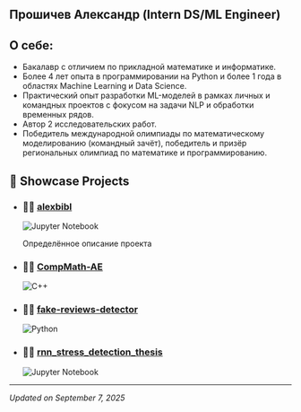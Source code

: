 ## Прошичев Александр (Intern DS/ML Engineer)

## О себе: 
- Бакалавр с отличием по прикладной математике и информатике. 
- Более 4 лет опыта в программировании на Python и более 1 года в областях Machine Learning и Data Science. 
- Практический опыт разработки ML-моделей в рамках личных и командных проектов с фокусом на задачи NLP и обработки временных рядов. 
- Автор 2 исследовательских работ. 
- Победитель международной олимпиады по математическому моделированию (командный зачёт), победитель и призёр региональных олимпиад по математике и программированию.

<!-- SHOWCASE-START -->
## 🚀 Showcase Projects

- ### 🧑‍💻 **[alexbibl](https://github.com/kaidux22/alexbibl)**
   ![Jupyter Notebook](https://img.shields.io/badge/-Jupyter%20Notebook-blue)

   Определённое описание проекта	
- ### 🧑‍💻 **[CompMath-AE](https://github.com/kaidux22/CompMath-AE)**
   ![C++](https://img.shields.io/badge/-C%2B%2B-blue)


- ### 🧑‍💻 **[fake-reviews-detector](https://github.com/kaidux22/fake-reviews-detector)**
   ![Python](https://img.shields.io/badge/-Python-blue)


- ### 🧑‍💻 **[rnn_stress_detection_thesis](https://github.com/kaidux22/rnn_stress_detection_thesis)**
   ![Jupyter Notebook](https://img.shields.io/badge/-Jupyter%20Notebook-blue)




---
*Updated on September 7, 2025*

<!-- SHOWCASE-END -->
